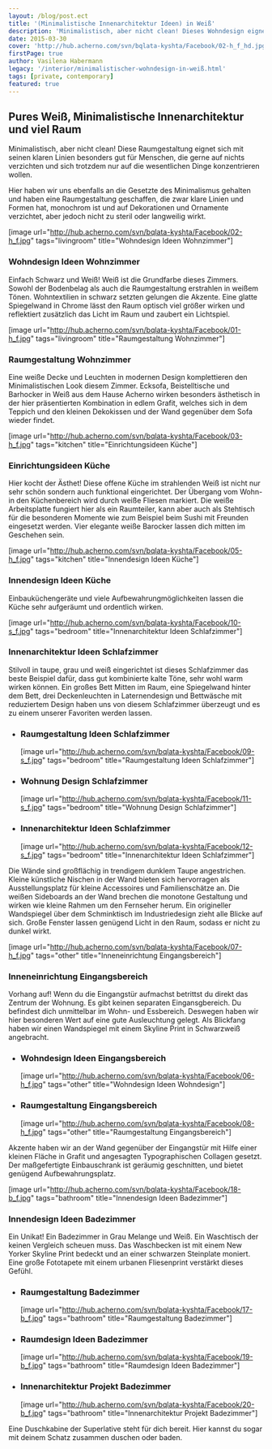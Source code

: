 ```yaml
---
layout: /blog/post.ect
title: '(Minimalistische Innenarchitektur Ideen) in Weiß'
description: 'Minimalistisch, aber nicht clean! Dieses Wohndesign eignet sich mit seinen klaren Linien und reduzierten Einrichtung besonders gut für Menschen, die gerne auf nichts verzichten und sich trotzdem nur auf die wesentlichen Dinge konzentrieren und sich nicht ablenken lassen wollen. '
date: 2015-03-30
cover: 'http://hub.acherno.com/svn/bqlata-kyshta/Facebook/02-h_f_hd.jpg'
firstPage: true
author: Vasilena Habermann
legacy: '/interior/minimalistischer-wohndesign-in-weiß.html'
tags: [private, contemporary]
featured: true
---
```

## Pures Weiß, **Minimalistische Innenarchitektur und viel Raum** 
Minimalistisch, aber nicht clean! Diese Raumgestaltung eignet sich mit seinen klaren Linien besonders gut für Menschen, die gerne auf nichts verzichten und sich trotzdem nur auf die wesentlichen Dinge konzentrieren wollen.

Hier haben wir uns ebenfalls an die Gesetzte des Minimalismus gehalten und haben eine Raumgestaltung geschaffen, die zwar klare Linien und Formen hat, monochrom ist und auf Dekorationen und Ornamente verzichtet, aber jedoch nicht zu steril oder langweilig wirkt.

[image url="http://hub.acherno.com/svn/bqlata-kyshta/Facebook/02-h_f.jpg" tags="livingroom" title="Wohndesign Ideen Wohnzimmer"]
### Wohndesign Ideen **Wohnzimmer**

Einfach Schwarz und Weiß! Weiß ist die Grundfarbe dieses Zimmers. Sowohl der Bodenbelag als auch die Raumgestaltung erstrahlen in weißem Tönen. Wohntextilien in schwarz setzten gelungen die Akzente. Eine glatte Spiegelwand in Chrome lässt den Raum optisch viel größer wirken und reflektiert zusätzlich das Licht im Raum und zaubert ein Lichtspiel.

[image url="http://hub.acherno.com/svn/bqlata-kyshta/Facebook/01-h_f.jpg" tags="livingroom" title="Raumgestaltung Wohnzimmer"]
### Raumgestaltung **Wohnzimmer**

Eine weiße Decke und Leuchten in modernen Design komplettieren den Minimalistischen Look diesem Zimmer. Ecksofa, Beistelltische und Barhocker in Weiß aus dem Hause Acherno wirken besonders ästhetisch in der hier präsentierten Kombination in edlem Grafit, welches sich in dem Teppich und den kleinen Dekokissen und der Wand gegenüber dem Sofa wieder findet.

[image url="http://hub.acherno.com/svn/bqlata-kyshta/Facebook/03-h_f.jpg" tags="kitchen" title="Einrichtungsideen Küche"]
### Einrichtungsideen **Küche**

Hier kocht der Ästhet! Diese offene Küche im strahlenden Weiß ist nicht nur sehr schön sondern auch funktional eingerichtet.  Der Übergang vom Wohn- in den Küchenbereich wird durch weiße Fliesen markiert. Die weiße Arbeitsplatte fungiert hier als ein Raumteiler, kann aber auch als Stehtisch für die besonderen Momente wie zum Beispiel beim Sushi mit Freunden eingesetzt werden. Vier elegante weiße Barocker lassen dich mitten im Geschehen sein. 

[image url="http://hub.acherno.com/svn/bqlata-kyshta/Facebook/05-h_f.jpg" tags="kitchen" title="Innendesign Ideen Küche"]
### Innendesign Ideen **Küche**

Einbauküchengeräte und viele Aufbewahrungmöglichkeiten lassen die Küche sehr aufgeräumt und ordentlich wirken. 

[image url="http://hub.acherno.com/svn/bqlata-kyshta/Facebook/10-s_f.jpg" tags="bedroom" title="Innenarchitektur Ideen Schlafzimmer"]
### Innenarchitektur Ideen **Schlafzimmer**

Stilvoll in taupe, grau und weiß eingerichtet ist dieses Schlafzimmer das beste Beispiel dafür, dass gut kombinierte kalte Töne, sehr wohl warm wirken können. Ein großes Bett Mitten im Raum, eine Spiegelwand hinter dem Bett, drei Deckenleuchten in Laternendesign und Bettwäsche mit reduziertem Design haben uns von diesem Schlafzimmer überzeugt und es  zu einem unserer Favoriten werden lassen.

-   ### Raumgestaltung Ideen **Schlafzimmer**
    [image url="http://hub.acherno.com/svn/bqlata-kyshta/Facebook/09-s_f.jpg" tags="bedroom" title="Raumgestaltung Ideen Schlafzimmer"]
-   ### Wohnung Design **Schlafzimmer**
    [image url="http://hub.acherno.com/svn/bqlata-kyshta/Facebook/11-s_f.jpg" tags="bedroom" title="Wohnung Design Schlafzimmer"]
-   ### Innenarchitektur Ideen **Schlafzimmer**
    [image url="http://hub.acherno.com/svn/bqlata-kyshta/Facebook/12-s_f.jpg" tags="bedroom" title="Innenarchitektur Ideen Schlafzimmer"]    
 
Die Wände sind großflächig in trendigem dunklem Taupe angestrichen.  Kleine künstliche Nischen in der Wand bieten sich hervorragen als Ausstellungsplatz für kleine Accessoires und Familienschätze an.  Die weißen Sideboards an der Wand brechen die monotone Gestaltung und wirken  wie kleine Rahmen um den Fernseher herum. Ein origineller Wandspiegel über dem Schminktisch im Industriedesign zieht alle Blicke auf sich. Große Fenster lassen genügend Licht in den Raum, sodass er nicht zu dunkel wirkt.

[image url="http://hub.acherno.com/svn/bqlata-kyshta/Facebook/07-h_f.jpg" tags="other" title="Inneneinrichtung Eingangsbereich"]
### Inneneinrichtung **Eingangsbereich**

Vorhang auf! Wenn du die Eingangstür aufmachst betrittst du direkt das Zentrum der Wohnung. Es gibt keinen separaten Eingansgbereich. Du befindest dich unmittelbar im Wohn- und Essbereich. Deswegen haben wir hier besonderen Wert auf eine gute Ausleuchtung gelegt. Als Blickfang haben wir einen Wandspiegel mit einem Skyline Print in Schwarzweiß angebracht. 

-   ### Wohndesign Ideen **Eingangsbereich**
    [image url="http://hub.acherno.com/svn/bqlata-kyshta/Facebook/06-h_f.jpg" tags="other" title="Wohndesign Ideen Wohndesign"]
-   ### Raumgestaltung **Eingangsbereich**
    [image url="http://hub.acherno.com/svn/bqlata-kyshta/Facebook/08-h_f.jpg" tags="other" title="Raumgestaltung Eingangsbereich"]

Akzente haben wir an der Wand gegenüber der Eingangstür mit Hilfe einer kleinen Fläche in Grafit und angesagten Typographischen Collagen gesetzt.  Der maßgefertigte Einbauschrank ist geräumig geschnitten, und bietet genügend Aufbewahrungsplatz.

[image url="http://hub.acherno.com/svn/bqlata-kyshta/Facebook/18-b_f.jpg" tags="bathroom" title="Innendesign Ideen Badezimmer"]
### Innendesign Ideen **Badezimmer**

Ein Unikat! Ein Badezimmer in Grau Melange und Weiß. Ein Waschtisch der keinen Vergleich scheuen muss. Das Waschbecken ist mit einem New Yorker Skyline Print bedeckt und an einer schwarzen Steinplate moniert. Eine große Fototapete mit einem urbanen Fliesenprint verstärkt dieses Gefühl.

-   ### Raumgestaltung **Badezimmer**
    [image url="http://hub.acherno.com/svn/bqlata-kyshta/Facebook/17-b_f.jpg" tags="bathroom" title="Raumgestaltung Badezimmer"]
-   ### Raumdesign Ideen **Badezimmer**
    [image url="http://hub.acherno.com/svn/bqlata-kyshta/Facebook/19-b_f.jpg" tags="bathroom" title="Raumdesign Ideen Badezimmer"]
-   ### Innenarchitektur Projekt **Badezimmer**
    [image url="http://hub.acherno.com/svn/bqlata-kyshta/Facebook/20-b_f.jpg" tags="bathroom" title="Innenarchitektur Projekt Badezimmer"]

Eine Duschkabine der Superlative steht für dich bereit. Hier kannst du sogar mit deinem Schatz zusammen duschen oder baden.
